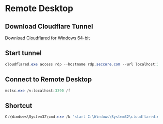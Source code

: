 # Remote Desktop

## Download Cloudflare Tunnel

Download [Cloudflared for Windows 64-bit](https://github.com/cloudflare/cloudflared/releases/latest/download/cloudflared-windows-amd64.exe)

## Start tunnel

```PowerShell
cloudflared.exe access rdp --hostname rdp.seccore.com --url localhost:3390
```

## Connect to Remote Desktop

```PowerShell
mstsc.exe /v:localhost:3390 /f
```

## Shortcut

```PowerShell
C:\Windows\System32\cmd.exe /k "start C:\Windows\System32\cloudflared.exe access rdp --hostname rdp.seccore.com --url localhost:3390 && mstsc /v:localhost:3390 /f"
```
